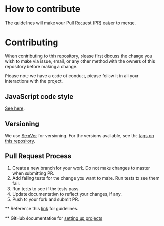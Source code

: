 # How to contribute

The guidelines will make your Pull Request (PR) eaiser to merge.

# Contributing

When contributing to this repository, please first discuss the change you wish to make via issue,
email, or any other method with the owners of this repository before making a change. 

Please note we have a code of conduct, please follow it in all your interactions with the project.

## JavaScript code style

[See here](https://github.com/tamiadev/eslint-config-tamia#code-style-at-a-glance).

## Versioning

We use [SemVer](http://semver.org/) for versioning. For the versions available, see the [tags on this repository](https://github.com/BART-CLI/project/tags).

## Pull Request Process

1. Create a new branch for your work. Do not make changes to master when submitting PR.
2. Add failing tests for the change you want to make. Run tests to see them fail.
3. Run tests to see if the tests pass.
4. Update documentation to reflect your changes, if any.
5. Push to your fork and submit PR.


** Reference this [link](https://opensource.guide/starting-a-project/#writing-your-contributing-guidelines) for guidelines.

** GitHub documentation for [setting up projects](https://help.github.com/en/articles/setting-up-your-project-for-healthy-contributions)